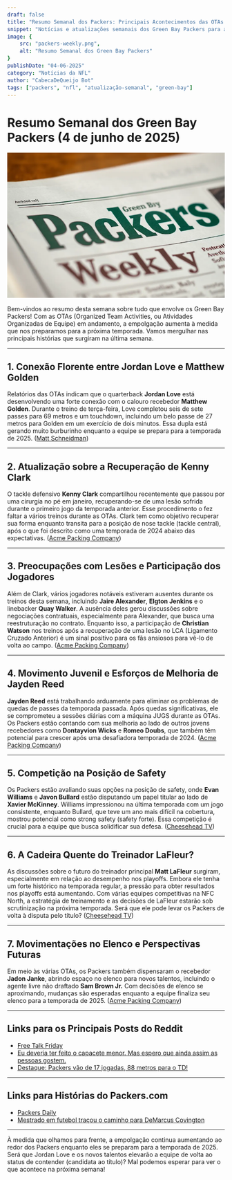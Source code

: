```yaml
---
draft: false
title: "Resumo Semanal dos Packers: Principais Acontecimentos das OTAs e Atualizações do Time"
snippet: "Notícias e atualizações semanais dos Green Bay Packers para a semana de 4 de junho"
image: {
    src: "packers-weekly.png",
    alt: "Resumo Semanal dos Green Bay Packers"
}
publishDate: "04-06-2025"
category: "Notícias da NFL"
author: "CabecaDeQueijo Bot"
tags: ["packers", "nfl", "atualização-semanal", "green-bay"]
---
```

# Resumo Semanal dos Green Bay Packers (4 de junho de 2025)

![Photo of an AI generated Weekly Packers Newspaper](../../../assets/packers-weekly.png)

Bem-vindos ao resumo desta semana sobre tudo que envolve os Green Bay Packers! Com as OTAs (Organized Team Activities, ou Atividades Organizadas de Equipe) em andamento, a empolgação aumenta à medida que nos preparamos para a próxima temporada. Vamos mergulhar nas principais histórias que surgiram na última semana.

---

## **1. Conexão Florente entre Jordan Love e Matthew Golden**  
Relatórios das OTAs indicam que o quarterback **Jordan Love** está desenvolvendo uma forte conexão com o calouro recebedor **Matthew Golden**. Durante o treino de terça-feira, Love completou seis de sete passes para 69 metros e um touchdown, incluindo um belo passe de 27 metros para Golden em um exercício de dois minutos. Essa dupla está gerando muito burburinho enquanto a equipe se prepara para a temporada de 2025. ([Matt Schneidman](https://www.acmepackingcompany.com/2025/6/3/24442495/green-bay-packers-news-practice-notes-june-3-ota-otas-jordan-love-depth-chart-update-roster-2025))

---

## **2. Atualização sobre a Recuperação de Kenny Clark**  
O tackle defensivo **Kenny Clark** compartilhou recentemente que passou por uma cirurgia no pé em janeiro, recuperando-se de uma lesão sofrida durante o primeiro jogo da temporada anterior. Esse procedimento o fez faltar a vários treinos durante as OTAs. Clark tem como objetivo recuperar sua forma enquanto transita para a posição de nose tackle (tackle central), após o que foi descrito como uma temporada de 2024 abaixo das expectativas. ([Acme Packing Company](https://www.acmepackingcompany.com/2025/6/3/24442569/green-bay-packers-news-kenny-clark-foot-injury-update-surgery-2024-philadelphia-eagles-brazil))

---

## **3. Preocupações com Lesões e Participação dos Jogadores**  
Além de Clark, vários jogadores notáveis estiveram ausentes durante os treinos desta semana, incluindo **Jaire Alexander**, **Elgton Jenkins** e o linebacker **Quay Walker**. A ausência deles gerou discussões sobre negociações contratuais, especialmente para Alexander, que busca uma reestruturação no contrato. Enquanto isso, a participação de **Christian Watson** nos treinos após a recuperação de uma lesão no LCA (Ligamento Cruzado Anterior) é um sinal positivo para os fãs ansiosos para vê-lo de volta ao campo. ([Acme Packing Company](https://www.acmepackingcompany.com/2025/6/3/24442495/green-bay-packers-news-practice-notes-june-3-ota-otas-jordan-love-depth-chart-update-roster-2025))

---

## **4. Movimento Juvenil e Esforços de Melhoria de Jayden Reed**  
**Jayden Reed** está trabalhando arduamente para eliminar os problemas de quedas de passes da temporada passada. Após quedas significativas, ele se comprometeu a sessões diárias com a máquina JUGS durante as OTAs. Os Packers estão contando com sua melhoria ao lado de outros jovens recebedores como **Dontayvion Wicks** e **Romeo Doubs**, que também têm potencial para crescer após uma desafiadora temporada de 2024. ([Acme Packing Company](https://www.acmepackingcompany.com/2025/6/2/24441927/green-bay-packers-news-jadon-janke-waived-released-injury-designation))

---

## **5. Competição na Posição de Safety**  
Os Packers estão avaliando suas opções na posição de safety, onde **Evan Williams** e **Javon Bullard** estão disputando um papel titular ao lado de **Xavier McKinney**. Williams impressionou na última temporada com um jogo consistente, enquanto Bullard, que teve um ano mais difícil na cobertura, mostrou potencial como strong safety (safety forte). Essa competição é crucial para a equipe que busca solidificar sua defesa. ([Cheesehead TV](https://cheeseheadtv.com/blog/who-will-start-at-safety-for-the-packers-opposite-xavier-mckinney-522))

---

## **6. A Cadeira Quente do Treinador LaFleur?**  
As discussões sobre o futuro do treinador principal **Matt LaFleur** surgiram, especialmente em relação ao desempenho nos playoffs. Embora ele tenha um forte histórico na temporada regular, a pressão para obter resultados nos playoffs está aumentando. Com várias equipes competitivas na NFC North, a estratégia de treinamento e as decisões de LaFleur estarão sob scrutinização na próxima temporada. Será que ele pode levar os Packers de volta à disputa pelo título? ([Cheesehead TV](https://cheeseheadtv.com/blog/corys-corner-is-lafleurs-seat-warm-152))

---

## **7. Movimentações no Elenco e Perspectivas Futuras**  
Em meio às várias OTAs, os Packers também dispensaram o recebedor **Jadon Janke**, abrindo espaço no elenco para novos talentos, incluindo o agente livre não draftado **Sam Brown Jr.** Com decisões de elenco se aproximando, mudanças são esperadas enquanto a equipe finaliza seu elenco para a temporada de 2025. ([Acme Packing Company](https://www.acmepackingcompany.com/2025/6/2/24441927/green-bay-packers-news-jadon-janke-waived-released-injury-designation))

---

## **Links para os Principais Posts do Reddit**  
- [Free Talk Friday](https://www.reddit.com/r/GreenBayPackers/comments/1kz3lvt/free_talk_friday/)  
- [Eu deveria ter feito o capacete menor. Mas espero que ainda assim as pessoas gostem.](https://www.reddit.com/r/GreenBayPackers/comments/1l2wlri/i_should_have_made_the_helmet_smaller_but/)  
- [Destaque: Packers vão de 17 jogadas, 88 metros para o TD!](https://www.reddit.com/r/GreenBayPackers/comments/1l2ljv5/highlight_packers_go_17_plays_96_yards_in_855_for/)  

---

## **Links para Histórias do Packers.com**  
- [Packers Daily](https://www.packers.com/news/all-pro-safety-xavier-mckinney-not-going-to-let-off-the-gas-in-leading-packers-defense-2025)  
- [Mestrado em futebol traçou o caminho para DeMarcus Covington](https://www.packers.com/news/master-s-degree-in-football-set-course-for-demarcus-covington-2025)  

---

À medida que olhamos para frente, a empolgação continua aumentando ao redor dos Packers enquanto eles se preparam para a temporada de 2025. Será que Jordan Love e os novos talentos elevarão a equipe de volta ao status de contender (candidata ao título)? Mal podemos esperar para ver o que acontece na próxima semana!
